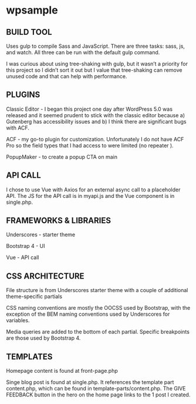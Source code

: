 # wpsample

## BUILD TOOL
Uses gulp to compile Sass and JavaScript.  There are three tasks: sass, js, and watch. All three can be run with the default gulp command.

I was curious about using tree-shaking with gulp, but it wasn’t a priority for this project so I didn’t sort it out but I value that tree-shaking can remove unused code and that can help with performance.

## PLUGINS
Classic Editor - I began this project one day after WordPress 5.0 was released and it seemed prudent to stick with the classic editor because a) Gutenberg has accessibility issues and b) I think there are significant bugs with ACF.

ACF - my go-to plugin for customization.  Unfortunately I do not have ACF Pro so the field types that I had access to were limited (no repeater ). 

PopupMaker - to create a popup CTA on main


## API CALL
I chose to use Vue with Axios for an external async call to a placeholder API.  The JS for the API call is in myapi.js and the Vue component is in single.php. 

## FRAMEWORKS & LIBRARIES
Underscores - starter theme

Bootstrap 4 - UI 

Vue - API call

## CSS ARCHITECTURE
File structure is from Underscores starter theme with a couple of additional theme-specific partials 

CSS naming conventions are mostly the OOCSS used by Bootstrap, with the exception of the BEM naming conventions used by Underscores for variables.

Media queries are added to the bottom of each partial.  Specific breakpoints are those used by Bootstrap 4.

## TEMPLATES
Homepage content is found at front-page.php

Singe blog post is found at single.php.  It references the template part content.php, which can be found in template-parts/content.php. The GIVE FEEDBACK button in the hero on the home page links to the 1 post I created.

